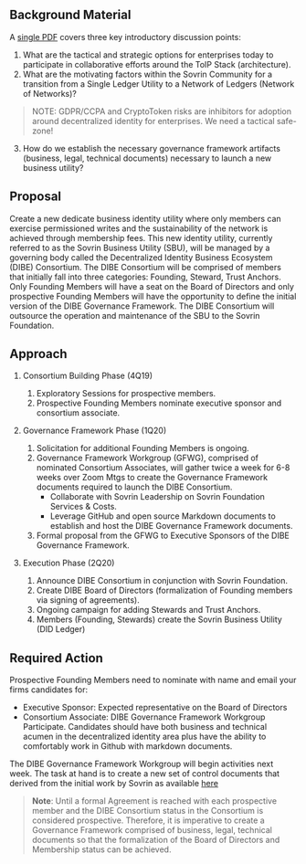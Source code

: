 
Background Material
-----------------
A [single PDF](../sbu/_comms/presentations/stm-sbu-dibe-intro.pdf) covers three key introductory discussion points:

1. What are the tactical and strategic options for enterprises today to participate in collaborative efforts around the ToIP Stack (architecture).
2. What are the motivating factors within the Sovrin Community for a transition from a Single Ledger Utility to a Network of Ledgers (Network of Networks)?

>NOTE: GDPR/CCPA and CryptoToken risks are inhibitors for adoption around decentralized identity for enterprises. We need a tactical safe-zone!

3. How do we establish the necessary governance framework artifacts (business, legal, technical documents) necessary to launch a new business utility?

Proposal
-----------------
Create a new dedicate business identity utility where only members can exercise permissioned writes and the sustainability of the network is achieved through membership fees. This new identity utility, currently referred to as the Sovrin Business Utility (SBU), will be managed by a governing body called the Decentralized Identity Business Ecosystem (DIBE) Consortium. The DIBE Consortium will be comprised of members that initially fall into three categories: Founding, Steward, Trust Anchors. Only Founding Members will have a seat on the Board of Directors and only prospective Founding Members will have the opportunity to define the initial version of the DIBE Governance Framework. The DIBE Consortium will outsource the operation and maintenance of the SBU to the Sovrin Foundation.

Approach
-----------------
1. Consortium Building Phase (4Q19)

	1. Exploratory Sessions for prospective members.
	2. Prospective Founding Members nominate executive sponsor and consortium associate.

2. Governance Framework Phase (1Q20)
	1. Solicitation for additional Founding Members is ongoing.
	2. Governance Framework Workgroup (GFWG), comprised of nominated Consortium Associates, will gather twice a week for 6-8 weeks over Zoom Mtgs to create the Governance Framework documents required to launch the DIBE Consortium.
		* Collaborate with Sovrin Leadership on Sovrin Foundation Services & Costs.
		* Leverage GitHub and open source Markdown documents to establish and host the DIBE Governance Framework documents.
  	3. Formal proposal from the GFWG to Executive Sponsors of the DIBE Governance Framework.

3. Execution Phase (2Q20)

  	1. Announce DIBE Consortium in conjunction with Sovrin Foundation.
	2. Create DIBE Board of Directors (formalization of Founding members via signing of agreements).
	3. Ongoing campaign for adding Stewards and Trust Anchors.
	4. Members (Founding, Stewards) create the Sovrin Business Utility (DID Ledger)

Required Action
-----------------
Prospective Founding Members need to nominate with name and email your firms candidates for:

* Executive Sponsor: Expected representative on the Board of Directors
* Consortium Associate: DIBE Governance Framework Workgroup Participate. Candidates should have both business and technical acumen in the decentralized identity area plus have the ability to comfortably work in Github with markdown documents.  

The DIBE Governance Framework Workgroup will begin activities next week. The task at hand is to create a new set of control documents that derived from the initial work by Sovrin as available [here](https://sovrin.org/library/sovrin-governance-framework/)

>**Note**: Until a formal Agreement is reached with each prospective member and the DIBE Consortium status in the Consortium is considered prospective. Therefore, it is imperative to create a Governance Framework comprised of business, legal, technical documents so that the formalization of the Board of Directors and Membership status can be achieved.
